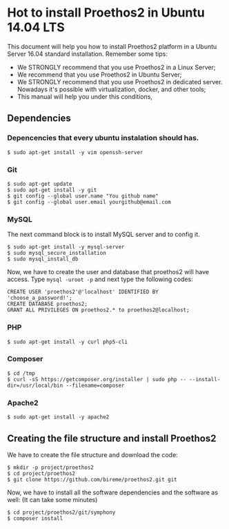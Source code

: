 Hot to install Proethos2 in Ubuntu 14.04 LTS
============================================

This document will help you how to install Proethos2 platform in a Ubuntu Server 16.04 standard installation.
Remember some tips:
- We STRONGLY recommend that you use Proethos2 in a Linux Server;
- We recommend that you use Proethos2 in Ubuntu Server;
- We STRONGLY recommend that you use Proethos2 in dedicated server. Nowadays it's possible with virtualization, docker, 
and other tools;
- This manual will help you under this conditions,

Dependencies
------------

### Depencencies that every ubuntu instalation should has.

```
$ sudo apt-get install -y vim openssh-server
```

### Git

```
$ sudo apt-get update
$ sudo apt-get install -y git
$ git config --global user.name "You github name"
$ git config --global user.email yourgithub@email.com

```

### MySQL

The next command block is to install MySQL server and to config it.

```
$ sudo apt-get install -y mysql-server
$ sudo mysql_secure_installation
$ sudo mysql_install_db

```

Now, we have to create the user and database that proethos2 will have access.
Type `mysql -uroot -p` and next type the following codes:

```
CREATE USER 'proethos2'@'localhost' IDENTIFIED BY 'choose_a_password!';
CREATE DATABASE proethos2;
GRANT ALL PRIVILEGES ON proethos2.* to proethos2@localhost;

```


### PHP

```
$ sudo apt-get install -y curl php5-cli

```
### Composer

```
$ cd /tmp
$ curl -sS https://getcomposer.org/installer | sudo php -- --install-dir=/usr/local/bin --filename=composer

```

### Apache2

```
$ sudo apt-get install -y apache2

```

Creating the file structure and install Proethos2
-------------------------------------------------

We have to create the file structure and download the code:

```
$ mkdir -p project/proethos2
$ cd project/proethos2
$ git clone https://github.com/bireme/proethos2.git git

```

Now, we have to install all the software dependencies and the software as well:
(It can take some minutes)

```
$ cd project/proethos2/git/symphony
$ composer install

```
